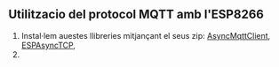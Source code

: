 ## Utilitzacio del protocol MQTT amb l'ESP8266

1. Instal·lem auestes llibreries mitjançant el seus zip: [AsyncMqttClient](https://github.com/marvinroger/async-mqtt-client/releases/latest), [ESPAsyncTCP](https://github.com/me-no-dev/ESPAsyncTCP/archive/master.zip), 
2. 
